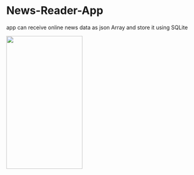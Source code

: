 # News-Reader-App
app can receive online news data as json Array and store it using SQLite

<img src="https://user-images.githubusercontent.com/15935347/57209148-9e89e600-6fd7-11e9-8a82-0515b46acc3e.png"  width="200" height="350" />


